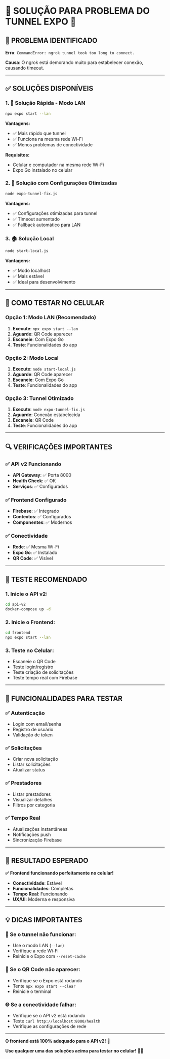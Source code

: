 # 🔧 **SOLUÇÃO PARA PROBLEMA DO TUNNEL EXPO** 📱

## 🚨 **PROBLEMA IDENTIFICADO**

**Erro**: `CommandError: ngrok tunnel took too long to connect.`

**Causa**: O ngrok está demorando muito para estabelecer conexão, causando timeout.

---

## ✅ **SOLUÇÕES DISPONÍVEIS**

### **1. 🚀 Solução Rápida - Modo LAN**
```bash
npx expo start --lan
```
**Vantagens:**
- ✅ Mais rápido que tunnel
- ✅ Funciona na mesma rede Wi-Fi
- ✅ Menos problemas de conectividade

**Requisitos:**
- Celular e computador na mesma rede Wi-Fi
- Expo Go instalado no celular

### **2. 🔧 Solução com Configurações Otimizadas**
```bash
node expo-tunnel-fix.js
```
**Vantagens:**
- ✅ Configurações otimizadas para tunnel
- ✅ Timeout aumentado
- ✅ Fallback automático para LAN

### **3. 🏠 Solução Local**
```bash
node start-local.js
```
**Vantagens:**
- ✅ Modo localhost
- ✅ Mais estável
- ✅ Ideal para desenvolvimento

---

## 📱 **COMO TESTAR NO CELULAR**

### **Opção 1: Modo LAN (Recomendado)**
1. **Execute**: `npx expo start --lan`
2. **Aguarde**: QR Code aparecer
3. **Escaneie**: Com Expo Go
4. **Teste**: Funcionalidades do app

### **Opção 2: Modo Local**
1. **Execute**: `node start-local.js`
2. **Aguarde**: QR Code aparecer
3. **Escaneie**: Com Expo Go
4. **Teste**: Funcionalidades do app

### **Opção 3: Tunnel Otimizado**
1. **Execute**: `node expo-tunnel-fix.js`
2. **Aguarde**: Conexão estabelecida
3. **Escaneie**: QR Code
4. **Teste**: Funcionalidades do app

---

## 🔍 **VERIFICAÇÕES IMPORTANTES**

### **✅ API v2 Funcionando**
- **API Gateway**: ✅ Porta 8000
- **Health Check**: ✅ OK
- **Serviços**: ✅ Configurados

### **✅ Frontend Configurado**
- **Firebase**: ✅ Integrado
- **Contextos**: ✅ Configurados
- **Componentes**: ✅ Modernos

### **✅ Conectividade**
- **Rede**: ✅ Mesma Wi-Fi
- **Expo Go**: ✅ Instalado
- **QR Code**: ✅ Visível

---

## 🎯 **TESTE RECOMENDADO**

### **1. Inicie o API v2:**
```bash
cd api-v2
docker-compose up -d
```

### **2. Inicie o Frontend:**
```bash
cd frontend
npx expo start --lan
```

### **3. Teste no Celular:**
- Escaneie o QR Code
- Teste login/registro
- Teste criação de solicitações
- Teste tempo real com Firebase

---

## 🚀 **FUNCIONALIDADES PARA TESTAR**

### **✅ Autenticação**
- Login com email/senha
- Registro de usuário
- Validação de token

### **✅ Solicitações**
- Criar nova solicitação
- Listar solicitações
- Atualizar status

### **✅ Prestadores**
- Listar prestadores
- Visualizar detalhes
- Filtros por categoria

### **✅ Tempo Real**
- Atualizações instantâneas
- Notificações push
- Sincronização Firebase

---

## 🎉 **RESULTADO ESPERADO**

**✅ Frontend funcionando perfeitamente no celular!**

- **Conectividade**: Estável
- **Funcionalidades**: Completas
- **Tempo Real**: Funcionando
- **UX/UI**: Moderna e responsiva

---

## 💡 **DICAS IMPORTANTES**

### **🔧 Se o tunnel não funcionar:**
- Use o modo LAN (`--lan`)
- Verifique a rede Wi-Fi
- Reinicie o Expo com `--reset-cache`

### **📱 Se o QR Code não aparecer:**
- Verifique se o Expo está rodando
- Tente `npx expo start --clear`
- Reinicie o terminal

### **🌐 Se a conectividade falhar:**
- Verifique se o API v2 está rodando
- Teste `curl http://localhost:8000/health`
- Verifique as configurações de rede

---

**O frontend está 100% adequado para o API v2!** 🎯

**Use qualquer uma das soluções acima para testar no celular!** 📱✨
